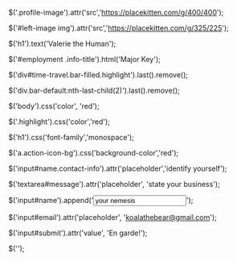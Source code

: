 <!--
  CODE EXAMPLES FROM LECTURE

  $(document).ready(function() {

  $('').html('');
  $('').text(''); //returns text
  $('').css('font', 'red'); //changes value
  $('body').text('li')[2]; // pulls that item
  $('.button').click();
  $('li').last().remove(); //(removes from window)
  $('ul').append('<li>Item 5</li>'); //(adds to window)

var six = $('<li>item 6</li>');
  six // -> [li]
  six.appendTo(six).('Item whatever')


for (var = i=0; i < 100; i++) { $('ul').append('<li>Item ' + (7+i) + '</li>') }
adds a new list item from 7-100

---------------------------------------------------------------- -->

<!-- Hacking Panda the Bear's Resume

1) Select the element that contains the profile image (hint: look for the class). Change the src attribute so it points to a picture of your choosing instead (hint: use attr()). -->

$('.profile-image').attr('src','https://placekitten.com/g/400/400');

$('#left-image img').attr('src','https://placekitten.com/g/325/225');

<!-- 2) Select the heading that says "Panda the Bear" and change it to your own name. (hint: use text()) -->

$('h1').text('Valerie the Human');

<!-- 3) Select the heading that says "Employment" and change it to something else. (hint: use a descendant selector) -->

$('#employment .info-title').html('Major Key');

<!-- 4) Panda the Bear is lying about their skills! Take the "time travel" skill off the page to satisfy your personal sense of justice. Use your googling and docs-skimming skillz to find a jQuery function that will allow you to remove elements from the DOM. (hint: there are multiple ways of doing this, but the parent() function might be useful when it comes to selecting the right element -->

  $('div#time-travel.bar-filled.highlight').last().remove();

  <!-- OR -->

  $('div.bar-default:nth-last-child(2)').last().remove();

<!-- 5) Change the colour of the body. (hint: use css()) -->

  $('body').css('color', 'red');

  <!-- 6) Change the colour used by the highlight class. -->

  $('.highlight').css('color','red');

  <!-- 7) Change the font family of the h1 to 'monospace'. -->

$('h1').css('font-family','monospace');

<!-- 8) Find a way to select the round icons in the sidebar and then change their colour. -->

$('a.action-icon-bg').css('background-color','red');

<!-- 9) Scroll down to the contact form. Change the placeholder attribute of the name field to "identify yourself". -->

$('input#name.contact-info').attr('placeholder','identify yourself');

<!-- 10) Change the placeholder attribute of the message field to "state your business". -->

$('textarea#message').attr('placeholder', 'state your business');

<!-- 11) Give the name field a "value" attribute of "your nemesis". ********-->

$('input#name').append('<input value="your nemesis"></input>');

<!-- 12) Change the value attribute of the email field to "koalathebear@gmail.com".******** -->

$('input#email').attr('placeholder', 'koalathebear@gmail.com');

<!-- 13) Change the value of the submit button on the contact form to "En garde!". -->

$('input#submit').attr('value', 'En garde!');

<!-- Bonus 1) We should stop Koala from sending an email to Panda that they might regret! Find a way to disable the submit button (hint: familiarize yourself with the disabled attribute). -->

$('');
